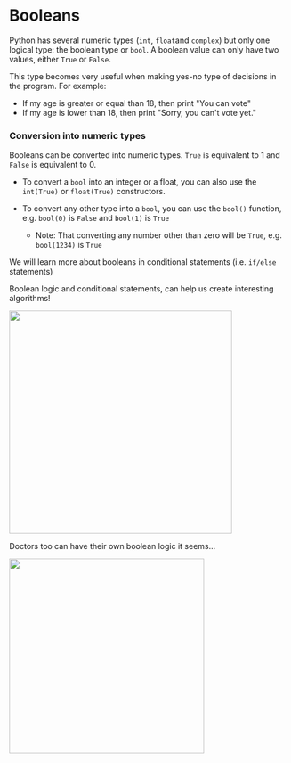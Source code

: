 # Booleans

Python has several numeric types (`int`, `float`and `complex`) but only one logical type: the boolean type or `bool`.  A boolean value can only have two values, either `True` or `False`. 

This type becomes very useful when making yes-no type of decisions in the program. For example: 

- If my age is greater or equal than 18, then print "You can vote"
- If my age is lower than 18, then print "Sorry, you can't vote yet."



### Conversion into numeric types

Booleans can be converted into numeric types. `True` is equivalent to 1 and `False` is equivalent to 0.

- To convert a `bool` into an integer or a float, you can also use the `int(True)` or `float(True)` constructors. 

- To convert any other type into a `bool`, you can use the `bool()` function, e.g. `bool(0)` is `False`  and `bool(1)` is `True`

  - Note: That converting any number other than zero will be `True`, e.g. `bool(1234)` is `True`

  



We will learn more about booleans in conditional statements (i.e. `if/else` statements)

Boolean logic and conditional statements, can help us create interesting algorithms! 

<img src="https://cdn.nulab.com/learn-wp/app/uploads/2018/12/14211222/engineering-flow-chart.png" Height="400"/>

Doctors too can have their own boolean logic it seems... 

<img src="https://preview.redd.it/be88jxsxeyn41.jpg?width=1080&crop=smart&auto=webp&s=bccd9910ba1edd490ab54869521ced70839b4f6f" Height="350"/>
